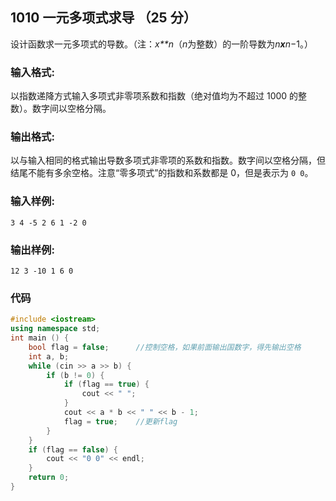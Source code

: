 ## 1010 一元多项式求导 （25 分）

设计函数求一元多项式的导数。（注：*x**n*（*n*为整数）的一阶导数为*n**x**n*−1。）

### 输入格式:

以指数递降方式输入多项式非零项系数和指数（绝对值均为不超过 1000 的整数）。数字间以空格分隔。

### 输出格式:

以与输入相同的格式输出导数多项式非零项的系数和指数。数字间以空格分隔，但结尾不能有多余空格。注意“零多项式”的指数和系数都是 0，但是表示为 `0 0`。

### 输入样例:

```in
3 4 -5 2 6 1 -2 0
```

### 输出样例:

```out
12 3 -10 1 6 0
```

### 代码

```c++
#include <iostream>
using namespace std; 
int main () {
	bool flag = false;		//控制空格，如果前面输出国数字，得先输出空格 
	int a, b;
	while (cin >> a >> b) {
		if (b != 0) {	
			if (flag == true) {
				cout << " ";
			}
			cout << a * b << " " << b - 1;
			flag = true;	//更新flag 
		}
	}
	if (flag == false) {
		cout << "0 0" << endl;
	}
	return 0;
}
```

